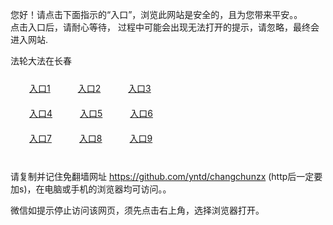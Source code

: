 您好！请点击下面指示的“入口”，浏览此网站是安全的，且为您带来平安。。 <br/>
点击入口后，请耐心等待， 过程中可能会出现无法打开的提示，请忽略，最终会进入网站. </br>

法轮大法在长春<br/>
<div style="padding:10px"><a style="margin:20px" target="_blank" href="https://d2cb630imm5t6c.cloudfront.net/2Qpsp?qqurv" id="ccLink1" rel="nofollow">入口1</a> <a target="_blank" style="margin:20px" href="https://d3dj0ttwdlvn6z.cloudfront.net/2Qpsp?tcnss" id="ccLink2" rel="nofollow">入口2</a> <a style="margin:20px" target="_blank" href="https://d3gk118qq1vm4q.cloudfront.net/2Qpsp?ykllhwsd" id="ccLink3" rel="nofollow">入口3</a></div>

<div style="padding:10px" ><a style="margin:20px" target="_blank" href="https://d2cb630imm5t6c.cloudfront.net/2Qpsp?qqurv" id="ccLink4" rel="nofollow">入口4</a> <a style="margin:20px" href="https://d3dj0ttwdlvn6z.cloudfront.net/2Qpsp?tcnss" target="_blank" id="ccLink5" rel="nofollow">入口5</a> <a style="margin:20px" href="https://d3gk118qq1vm4q.cloudfront.net/2Qpsp?ykllhwsd" target="_blank" id="ccLink6" rel="nofollow">入口6</a></div>

<div style="padding:10px"><a style="margin:20px" target="_blank" href="https://d2cb630imm5t6c.cloudfront.net/2Qpsp?qqurv" id="ccLink7" rel="nofollow">入口7</a> <a style="margin:20px" href="https://d3dj0ttwdlvn6z.cloudfront.net/2Qpsp?tcnss" target="_blank" id="ccLink8" rel="nofollow">入口8</a> <a style="margin:20px" target="_blank" href="https://d3gk118qq1vm4q.cloudfront.net/2Qpsp?ykllhwsd" id="ccLink9" rel="nofollow">入口9</a></div>

<br/>



请复制并记住免翻墙网址 https://github.com/yntd/changchunzx (http后一定要加s)，在电脑或手机的浏览器均可访问。。<br/>

微信如提示停止访问该网页，须先点击右上角，选择浏览器打开。
